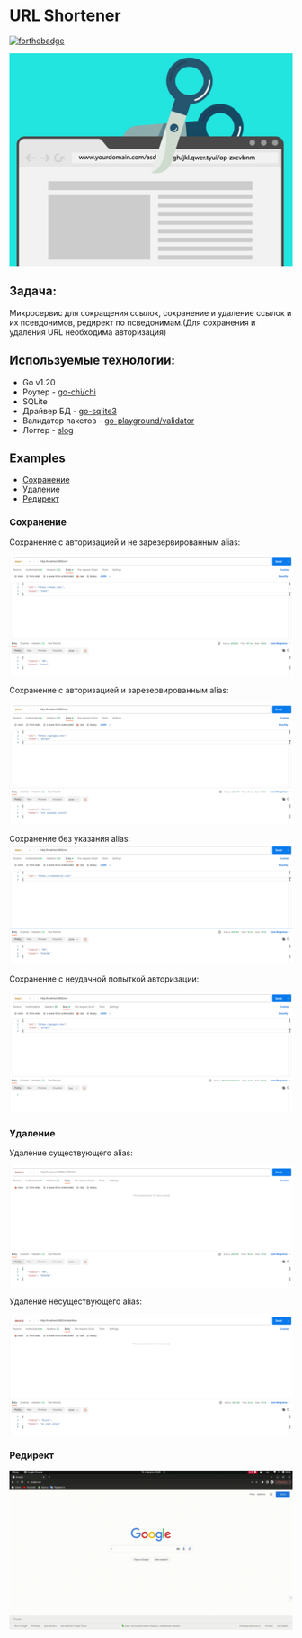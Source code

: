 # URL Shortener 

[![forthebadge](https://forthebadge.com/images/badges/made-with-go.svg)](https://forthebadge.com)

![UrlShortener](/Media/URL-Short.jpg)

## Задача:
Микросервис для сокращения ссылок, сохранение и удаление ссылок и их псевдонимов, редирект по псведонимам.(Для сохранения и удаления URL необходима авторизация)

## Используемые технологии:
- Go v1.20
- Роутер                - [go-chi/chi](https://github.com/go-chi/chi) 
- SQLite        
- Драйвер БД            - [go-sqlite3](github.com/mattn/go-sqlite3)
- Валидатор пакетов     - [go-playground/validator](https://github.com/go-playground/validator)
- Логгер                - [slog](https://pkg.go.dev/golang.org/x/exp/slog)   

## Examples
- [Сохранение](#save)
- [Удаление](#delete)
- [Редирект](#redirect)

### Сохранение <a name="save"></a>

Сохранение с авторизацией и не зарезервированным alias:

![UrlSaveOK](/Media/saveOK.png)

Сохранение с авторизацией и зарезервированным alias:

![UrlSaveError](/Media/saveError.png)

Сохранение без указания alias:
![saveNoAlias](Media/saveNoAlias.png)

Сохранение с неудачной попыткой авторизации:

![NoAuth](/Media/NoAuth.png)


### Удаление <a name="delete"></a>

Удаление существующего alias:

![deleteAlias](/Media/deleteAlias.png)

Удаление несуществующего alias:

![deleteNoAlias](/Media/deleteNoAlias.png)

### Редирект <a name="redirect"></a>

![redirect](/Media/redirect.gif)
